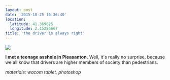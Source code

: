 ```yaml
---
layout: post
date: '2015-10-25 16:36:40'
location:
  latitude: 41.369625
  longitude: 2.15286667
title: 'the driver is always right'
---
```

<a href="/art/all/teenage.jpg"><img src="/art/sf/teenage.jpg"></a>

<b>I met a teenage asshole in Pleasanton.</b> Well, it's really no surprise, because
we all know that drivers are higher members of society than pedestrians.

<i>materials: wacom tablet, photoshop</i>
